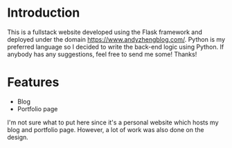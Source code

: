 # Introduction
This is a fullstack website developed using the Flask framework and deployed under the domain https://www.andyzhengblog.com/. Python is my preferred language so I decided to write the back-end logic using Python. If anybody has any suggestions, feel free to send me some! Thanks!

# Features
- Blog
- Portfolio page

I'm not sure what to put here since it's a personal website which hosts my blog and portfolio page. However, a lot of work was also done on the design.
